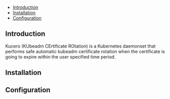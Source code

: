 
- [Introduction](#introduction)
- [Installation](#installation)
- [Configuration](#configuration)

## Introduction

Kucero (KUbeadm CErtificate ROtation) is a Kubernetes daemonset that
performs safe automatic kubeadm certificate rotation when the certificate
is going to expire within the user specified time period.

## Installation

## Configuration
